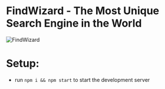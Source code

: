 # FindWizard - The Most Unique Search Engine in the World

![FindWizard]([https://drive.google.com/file/d/1VbSK7FYZKtLFll3TdNZTGShLz8tO61sa/view?usp=sharing])

# Setup:
- run ```npm i && npm start``` to start the development server

